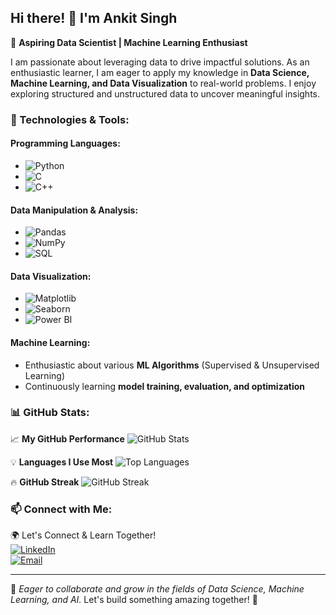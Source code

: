 ## Hi there! 👋 I'm Ankit Singh  

🚀 **Aspiring Data Scientist | Machine Learning Enthusiast**

I am passionate about leveraging data to drive impactful solutions. As an enthusiastic learner, I am eager to apply my knowledge in **Data Science, Machine Learning, and Data Visualization** to real-world problems. I enjoy exploring structured and unstructured data to uncover meaningful insights.  

### 🔧 Technologies & Tools:

#### **Programming Languages:**
- ![Python](https://img.shields.io/badge/-Python-3776AB?style=flat-square&logo=python&logoColor=white)
- ![C](https://img.shields.io/badge/-C-A8B9CC?style=flat-square&logo=c&logoColor=white)
- ![C++](https://img.shields.io/badge/-C++-00599C?style=flat-square&logo=c%2B%2B&logoColor=white)

#### **Data Manipulation & Analysis:**
- ![Pandas](https://img.shields.io/badge/-Pandas-150458?style=flat-square&logo=pandas&logoColor=white)
- ![NumPy](https://img.shields.io/badge/-NumPy-013243?style=flat-square&logo=numpy&logoColor=white)
- ![SQL](https://img.shields.io/badge/-SQL-4479A1?style=flat-square&logo=MySQL&logoColor=white)

#### **Data Visualization:**
- ![Matplotlib](https://img.shields.io/badge/-Matplotlib-11557C?style=flat-square&logo=matplotlib&logoColor=white)
- ![Seaborn](https://img.shields.io/badge/-Seaborn-3776AB?style=flat-square)
- ![Power BI](https://img.shields.io/badge/-Power%20BI-F2C811?style=flat-square&logo=power-bi&logoColor=black)

#### **Machine Learning:**
- Enthusiastic about various **ML Algorithms** (Supervised & Unsupervised Learning)
- Continuously learning **model training, evaluation, and optimization**

### 📊 GitHub Stats:
📈 **My GitHub Performance**
![GitHub Stats](https://github-readme-stats.vercel.app/api?username=AnkitSingh1211&show_icons=true&theme=tokyonight)
  
💡 **Languages I Use Most**
![Top Languages](https://github-readme-stats.vercel.app/api/top-langs/?username=AnkitSingh1211&layout=compact&theme=tokyonight)

🔥 **GitHub Streak** 
![GitHub Streak](https://github-readme-streak-stats.herokuapp.com/?user=AnkitSingh1211&theme=tokyonight)


### 📫 Connect with Me:
🌍 Let's Connect & Learn Together!  
[![LinkedIn](https://img.shields.io/badge/LinkedIn-blue?style=flat-square&logo=linkedin)](https://www.linkedin.com/in/ankit-singh-29334b253/)  
[![Email](https://img.shields.io/badge/Email-D14836?style=flat-square&logo=gmail&logoColor=white)](mailto:ankitsinghrajpoot65@gmail.com)

---
🎯 *Eager to collaborate and grow in the fields of Data Science, Machine Learning, and AI.* Let's build something amazing together! 🚀
